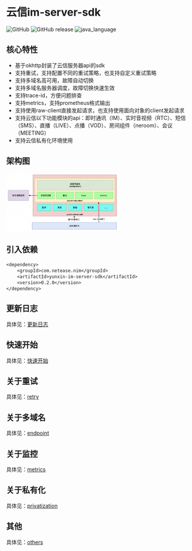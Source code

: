 # 云信im-server-sdk

![GitHub](https://img.shields.io/badge/license-MIT-blue.svg)
![GitHub release](https://img.shields.io/github/release/netease-im/yunxin-im-server-sdk.svg)
![java_language](https://img.shields.io/badge/java--language-1.8-blue.svg)

## 核心特性

* 基于okhttp封装了云信服务器api的sdk
* 支持重试，支持配置不同的重试策略，也支持自定义重试策略
* 支持多域名高可用，故障自动切换
* 支持多域名服务器调度，故障切换快速生效
* 支持trace-id，方便问题排查
* 支持metrics，支持prometheus格式输出
* 支持使用raw-client直接发起请求，也支持使用面向对象的client发起请求
* 支持云信以下功能模块的api：即时通讯（IM）、实时音视频（RTC）、短信（SMS）、直播（LIVE）、点播（VOD）、房间组件（neroom）、会议（MEETING）
* 支持云信私有化环境使用

## 架构图

<img src="docs/img.png" width="60%" height="60%">

## 引入依赖

```
<dependency>
    <groupId>com.netease.nim</groupId>
    <artifactId>yunxin-im-server-sdk</artifactId>
    <version>0.2.0</version>
</dependency>
```

## 更新日志

具体见：[更新日志](update.md)


## 快速开始

具体见：[快速开始](docs/quick_start)


## 关于重试

具体见：[retry](docs/retry.md)


## 关于多域名

具体见：[endpoint](docs/endpoint.md)


## 关于监控

具体见：[metrics](docs/metrics.md)


## 关于私有化

具体见：[privatization](docs/privatization.md)

## 其他

具体见：[others](docs/others.md)